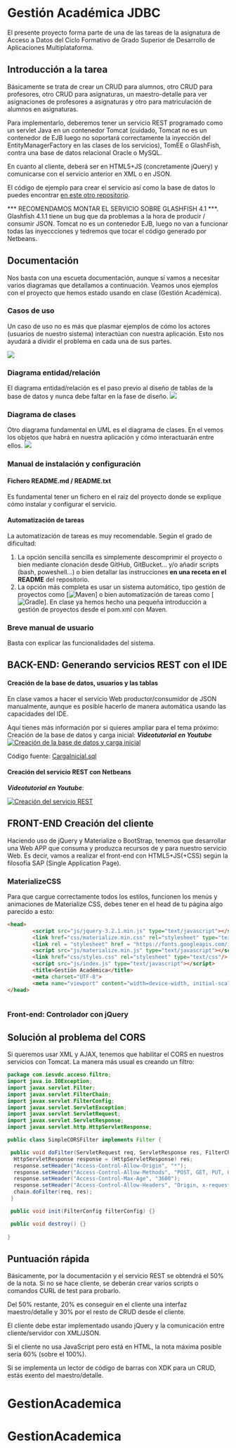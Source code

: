 # Gestión Académica JDBC

El presente proyecto forma parte de una de las tareas de 
la asignatura de Acceso a Datos del Ciclo Formativo de Grado Superior de 
Desarrollo de Aplicaciones Multiplataforma. 

## Introducción a la tarea

Básicamente se trata de crear un CRUD para alumnos, otro CRUD para 
profesores, otro CRUD para asignaturas, un maestro-detalle para ver 
asignaciones de profesores a asignaturas y otro para matriculación de 
alumnos en asignaturas.

Para implementarlo, deberemos tener un servicio REST programado como un servlet 
Java en un contenedor Tomcat (cuidado, Tomcat no es un contenedor de EJB luego no 
soportará correctamente la inyección del EntityManagerFactory en las clases de los 
servicios), TomEE o GlashFish, contra una base de datos relacional Oracle o MySQL.

En cuanto al cliente, deberá ser en HTML5+JS (concretamente jQuery) y comunicarse con 
el servicio anterior en XML o en JSON.

El código de ejemplo para crear el servicio así como la base de datos lo 
puedes encontrar [en este otro repositorio](https://github.com/juangualberto/GA-JPA).

*** RECOMENDAMOS MONTAR EL SERVICIO SOBRE GLASHFISH 4.1 ***. Glashfish 4.1.1 tiene un 
bug que da problemas a la hora de producir / consumir JSON. Tomcat no es un contenedor EJB, 
luego no van a funcionar todas las inyeccciones y tedremos que tocar el código generado por Netbeans.


## Documentación

Nos basta con una escueta documentación, aunque sí vamos a necesitar varios diagramas que detallamos a continuación. 
Veamos unos ejemplos con el proyecto que hemos estado usando en clase (Gestión Académica).

### Casos de uso

Un caso de uso no es más que plasmar ejemplos de cómo los actores (usuarios 
de nuestro sistema) interactúan con nuestra aplicación. Esto nos ayudará 
a dividir el problema en cada una de sus partes.

![](Screenshot_20170219_215302.png)

### Diagrama entidad/relación

El diagrama entidad/relación es el paso previo al diseño de tablas de la 
base de datos y nunca debe faltar en la fase de diseño.
![](Captura%20de%20pantalla_2017-02-19_21-48-56.png)

### Diagrama de clases

Otro diagrama fundamental en UML es el diagrama de clases. En el vemos los objetos que habrá en nuestra aplicación y cómo 
interactuarán entre ellos. 
![](Screenshot_20170219_215403.png)

### Manual de instalación y configuración

#### Fichero README.md / README.txt

Es fundamental tener un fichero en el raíz del proyecto donde se explique cómo instalar y configurar el servicio.

#### Automatización de tareas

La automatización de tareas es muy recomendable. Según el grado de dificultad:

1. La opción sencilla sencilla es simplemente descomprimir el proyecto o bien mediante 
clonación desde GitHub, GitBucket... y/o añadir scripts (bash, poweshell...) o bien 
detallar las instrucciones **en una receta en el README** del repositorio.
2. La opción más completa es usar un sistema automático, tipo gestión de proyectos
como [![Maven](https://maven.apache.org/)] o bien automatización de tareas como 
[![Gradle](https://gradle.org/)]. En clase ya hemos hecho una pequeña introducción a 
gestión de proyectos desde el pom.xml con Maven.

### Breve manual de usuario

Basta con explicar las funcionalidades del sistema.

## BACK-END: Generando servicios REST con el IDE

#### Creación de la base de datos, usuarios y las tablas

En clase vamos a hacer el servicio Web productor/consumidor de JSON 
manualmente, aunque es posible hacerlo de manera automática usando las 
capacidades del IDE.

Aquí tienes más información por si quieres ampliar para el tema 
próximo:
Creación de la base de datos y carga inicial: ***Videotutorial en Youtube*** 
[![Creación de la base de datos y carga inicial](http://img.youtube.com/vi/pPQ5Ul2-RFs/0.jpg)](http://www.youtube.com/watch?v=pPQ5Ul2-RFs)

Código fuente: [CargaInicial.sql](https://github.com/juangualberto/GA-JPA/blob/master/src/java/CargaInicial.sql)

#### Creación del servicio REST con Netbeans

***Videotutorial en Youtube***: 

[![Creación del servicio REST](http://img.youtube.com/vi/kZQ60EW6gLg/0.jpg)](http://www.youtube.com/watch?v=kZQ60EW6gLg)

## FRONT-END Creación del cliente

Haciendo uso de jQuery y Materialize o BootStrap, tenemos que desarrollar una Web APP
que consuma y produzca recursos de y para nuestro servicio Web. Es decir, vamos a 
realizar el front-end con HTML5+JS(+CSS) según la filosofía SAP (Single Application Page).

### MaterializeCSS

Para que cargue correctamente todos los estilos, funcionen los menús y animaciones de
Materialize CSS, debes tener en el head de tu página algo parecido a esto:

```html
<head>
        <script src="js/jquery-3.2.1.min.js" type="text/javascript"></script>
        <link href="css/materialize.min.css" rel="stylesheet" type="text/css"/>
        <link rel = "stylesheet" href = "https://fonts.googleapis.com/icon?family=Material+Icons">
        <script src="js/materialize.min.js" type="text/javascript"></script>
        <link href="css/styles.css" rel="stylesheet" type="text/css"/>
        <script src="js/index.js" type="text/javascript"></script>
        <title>Gestión Académica</title>
        <meta charset="UTF-8">
        <meta name="viewport" content="width=device-width, initial-scale=1.0">
</head>
    
```


### Front-end: Controlador con jQuery 





## Solución al problema del CORS

Si queremos usar XML y AJAX, tenemos que habilitar el CORS en nuestros servicios con Tomcat. La manera más usual es creando un filtro:
```java
package com.iesvdc.acceso.filtro;
import java.io.IOException;
import javax.servlet.Filter;
import javax.servlet.FilterChain;
import javax.servlet.FilterConfig;
import javax.servlet.ServletException;
import javax.servlet.ServletRequest;
import javax.servlet.ServletResponse;
import javax.servlet.http.HttpServletResponse;

public class SimpleCORSFilter implements Filter {

 public void doFilter(ServletRequest req, ServletResponse res, FilterChain chain) throws IOException, ServletException {
  HttpServletResponse response = (HttpServletResponse) res;
  response.setHeader("Access-Control-Allow-Origin", "*");
  response.setHeader("Access-Control-Allow-Methods", "POST, GET, PUT, OPTIONS, DELETE");
  response.setHeader("Access-Control-Max-Age", "3600");
  response.setHeader("Access-Control-Allow-Headers", "Origin, x-requested-with, Content-Type, Accept");
  chain.doFilter(req, res);
 }

 public void init(FilterConfig filterConfig) {}

 public void destroy() {}
 
}
```

## Puntuación rápida

Básicamente, por la documentación y el servicio REST se obtendrá el 50% de la nota. 
Si no se hace cliente, se deberán crear varios scripts o comandos CURL de test para probarlo.

Del 50% restante, 20% es conseguir en el cliente una interfaz maestro/detalle y 30% 
por el resto de CRUD desde el cliente.

El cliente debe estar implementado usando jQuery y la comunicación entre cliente/servidor con XML/JSON.

Si el cliente no usa JavaScript pero está en HTML, la nota máxima posible sería 60% (sobre el 100%).

Si se implementa un lector de código de barras con XDK para un CRUD, estás exento del maestro/detalle.


# GestionAcademica
# GestionAcademica
